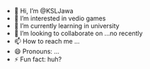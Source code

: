 - 👋 Hi, I’m @KSLJawa
- 👀 I’m interested in vedio games
- 🌱 I’m currently learning in university
- 💞️ I’m looking to collaborate on ...no recently
- 📫 How to reach me ...
- 😄 Pronouns: ...
- ⚡ Fun fact: huh?

<!---
KSLJawa/KSLJawa is a ✨ special ✨ repository because its `README.md` (this file) appears on your GitHub profile.
You can click the Preview link to take a look at your changes.
--->

